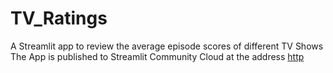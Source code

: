 # TV_Ratings
A Streamlit app to review the average episode scores of different TV Shows
The App is published to Streamlit Community Cloud at the address [http](https://tvratings.streamlit.app/)
